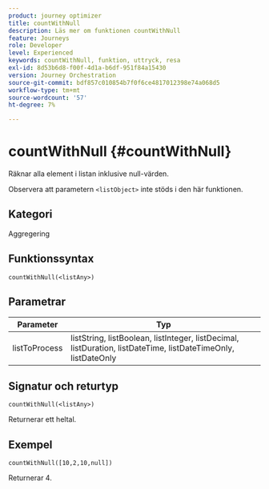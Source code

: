 ```yaml
---
product: journey optimizer
title: countWithNull
description: Läs mer om funktionen countWithNull
feature: Journeys
role: Developer
level: Experienced
keywords: countWithNull, funktion, uttryck, resa
exl-id: 8d53b6d8-f00f-4d1a-b6df-951f84a15430
version: Journey Orchestration
source-git-commit: bdf857c010854b7f0f6ce4817012398e74a068d5
workflow-type: tm+mt
source-wordcount: '57'
ht-degree: 7%

---
```


# countWithNull {#countWithNull}

Räknar alla element i listan inklusive null-värden.

Observera att parametern `<listObject>` inte stöds i den här funktionen.

## Kategori

Aggregering

## Funktionssyntax

`countWithNull(<listAny>)`

## Parametrar

| Parameter | Typ |
|-----------|------------------|
| listToProcess | listString, listBoolean, listInteger, listDecimal, listDuration, listDateTime, listDateTimeOnly, listDateOnly |

## Signatur och returtyp

`countWithNull(<listAny>)`

Returnerar ett heltal.

## Exempel

`countWithNull([10,2,10,null])`

Returnerar 4.
